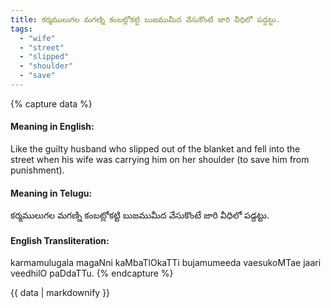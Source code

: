 ```yaml
---
title: కర్మములుగల మగణ్ని కంబట్లోకట్టి బుజముమీద వేసుకొంటే జారి వీధిలో పడ్దట్టు.
tags:
  - "wife"
  - "street"
  - "slipped"
  - "shoulder"
  - "save"
---
```


{% capture data %}
#### Meaning in English:
Like the guilty husband who slipped out of the blanket and fell into the street when his wife was carrying him on her shoulder (to save him from punishment).

#### Meaning in Telugu:
కర్మములుగల మగణ్ని కంబట్లోకట్టి బుజముమీద వేసుకొంటే జారి వీధిలో పడ్దట్టు.

#### English Transliteration:
karmamulugala magaNni kaMbaTlOkaTTi bujamumeeda vaesukoMTae jaari veedhilO paDdaTTu.
{% endcapture %}

{{ data | markdownify }}

